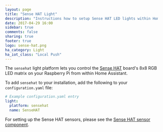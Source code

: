 ```yaml
---
layout: page
title: "Sense HAT Light"
description: "Instructions how to setup Sense HAT LED lights within Home Assistant."
date: 2017-04-29 16:00
sidebar: true
comments: false
sharing: true
footer: true
logo: sense-hat.png
ha_category: Light
ha_iot_class: "Local Push"
---
```


The `sensehat` light platform lets you control the [Sense HAT](https://www.raspberrypi.org/products/sense-hat/) board's 8x8 RGB LED matrix on your Raspberry Pi from within Home Assistant.

To add `sensehat` to your installation, add the following to your `configuration.yaml` file:

```yaml
# Example configuration.yaml entry
light:
  platform: sensehat
  name: SenseHAT
```

For setting up the Sense HAT sensors, please see the [Sense HAT sensor component](/components/sensor.sensehat/).
